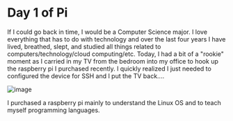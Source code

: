 # Day 1 of Pi
If I could go back in time, I would be a Computer Science major. I love everything that has to do with technology and over the last four years I have lived, breathed, slept, and studied all things related to computers/technology/cloud computing/etc. Today, I had a bit of a "rookie" moment as I carried in my TV from the bedroom into my office to hook up the raspberry pi I purchased recently. I quickly realized I just needed to configured the device for SSH and I put the TV back.... 

![image](https://github.com/apsessoms/RaspberryPiProjects/assets/99392512/371b6f75-418b-4c2c-bbbf-87fb99101d07)

I purchased a raspberry pi mainly to understand the Linux OS and to teach myself programming languages. 

